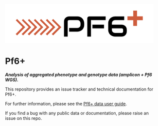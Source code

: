 !["PF6+ logo"](pf6plus_documentation/images/pf6plus-logo.png)

# Pf6+

**_Analysis of aggregated phenotype and genotype data (amplicon + Pf6 WGS)._**

This repository provides an issue tracker and technical documentation for Pf6+.

For further information, please see the [Pf6+ data user guide](https://malariagen.github.io/Pf6plus/).

If you find a bug with any public data or documentation, please raise an issue on this repo.
